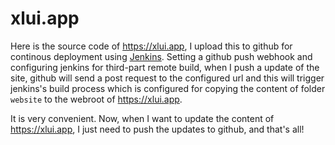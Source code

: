 # xlui.app

Here is the source code of https://xlui.app, I upload this to github for
continous deployment using [Jenkins](https://jenkins.io/). Setting a github 
push webhook and configuring jenkins for third-part remote build, when I 
push a update of the site, github will send a post request to the configured 
url and this will trigger jenkins's build process which is configured for
copying the content of folder `website` to the webroot of https://xlui.app.

It is very convenient. Now, when I want to update the content of https://xlui.app,
I just need to push the updates to github, and that's all!
